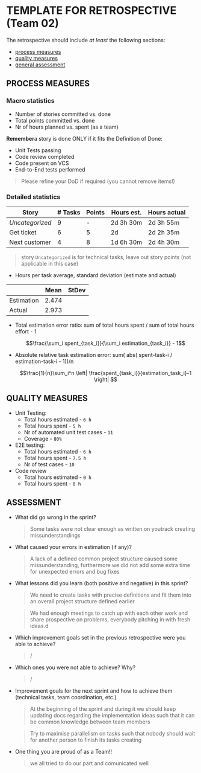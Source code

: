 # TEMPLATE FOR RETROSPECTIVE (Team 02)

The retrospective should include _at least_ the following
sections:

- [process measures](#process-measures)
- [quality measures](#quality-measures)
- [general assessment](#assessment)

## PROCESS MEASURES

### Macro statistics

- Number of stories committed vs. done
- Total points committed vs. done
- Nr of hours planned vs. spent (as a team)

**Remember**a story is done ONLY if it fits the Definition of Done:

- Unit Tests passing
- Code review completed
- Code present on VCS
- End-to-End tests performed

> Please refine your DoD if required (you cannot remove items!)

### Detailed statistics

| Story           | # Tasks | Points | Hours est. | Hours actual |
| --------------- | ------- | ------ | ---------- | ------------ |
| _Uncategorized_ | 9       | -      | 2d 3h 30m  | 2d 3h 55m    |
| Get ticket      | 6       | 5      | 2d         | 2d 2h 35m    |
| Next customer   | 4       | 8      | 1d 6h 30m  | 2d 4h 30m    |

> story `Uncategorized` is for technical tasks, leave out story points (not applicable in this case)

- Hours per task average, standard deviation (estimate and actual)

|            | Mean  | StDev |
| ---------- | ----- | ----- |
| Estimation | 2.474 |       |
| Actual     | 2.973 |       |

- Total estimation error ratio: sum of total hours spent / sum of total hours effort - 1

  $$\frac{\sum_i spent_{task_i}}{\sum_i estimation_{task_i}} - 1$$

- Absolute relative task estimation error: sum( abs( spent-task-i / estimation-task-i - 1))/n

  $$\frac{1}{n}\sum_i^n \left| \frac{spent_{task_i}}{estimation_task_i}-1 \right| $$

## QUALITY MEASURES

- Unit Testing:
  - Total hours estimated - `6 h`
  - Total hours spent - `5 h`
  - Nr of automated unit test cases - `11`
  - Coverage - `80%`
- E2E testing:
  - Total hours estimated - `6 h`
  - Total hours spent - `7.5 h`
  - Nr of test cases - `10`
- Code review
  - Total hours estimated - `0 h`
  - Total hours spent - `0 h`

## ASSESSMENT

- What did go wrong in the sprint?

  > Some tasks were not clear enough as written on youtrack creating missunderstandings

- What caused your errors in estimation (if any)?

  > A lack of a defined common project structure caused some missunderstanding, furthermore we did not add some extra time for unexpected errors and bug fixes

- What lessons did you learn (both positive and negative) in this sprint?

  > We need to create tasks with precise definitions and fit them into an overall project structure defined earlier

  > We had enough meetings to catch up with each other work and share prospective on problems, everybody pitching in with fresh ideas.d

- Which improvement goals set in the previous retrospective were you able to achieve?

  > /

- Which ones you were not able to achieve? Why?

  > /

- Improvement goals for the next sprint and how to achieve them (technical tasks, team coordination, etc.)

  > At the beginning of the sprint and during it we should keep updating docs regarding the implementation ideas such that it can be common knowledge between team members

  > Try to maximise parallelism on tasks such that nobody should wait for another person to finish its tasks creating

- One thing you are proud of as a Team!!

  > we all tried to do our part and comunicated well
